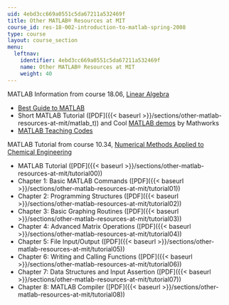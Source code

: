 ```yaml
---
uid: 4ebd3cc669a0551c5da67211a532469f
title: Other MATLAB® Resources at MIT
course_id: res-18-002-introduction-to-matlab-spring-2008
type: course
layout: course_section
menu:
  leftnav:
    identifier: 4ebd3cc669a0551c5da67211a532469f
    name: Other MATLAB® Resources at MIT
    weight: 40
---
```


MATLAB Information from course 18.06, [Linear Algebra](/courses/18-06-linear-algebra-spring-2005)

*   [Best Guide to MATLAB](http://web.mit.edu/18.06/www/MATLAB/guide.html)
*   Short MATLAB Tutorial ([PDF]({{< baseurl >}}/sections/other-matlab-resources-at-mit/matlab_t)) and Cool [MATLAB demos](http://www.mathworks.com/products/demos/) by Mathworks
*   [MATLAB Teaching Codes](http://web.mit.edu/18.06/www/Course-Info/Tcodes.html)

MATLAB Tutorial from course 10.34, [Numerical Methods Applied to Chemical Engineering](./resolveuid/ad4ace5e6d65ac1dab4d4fa2b95f8474)

*   MATLAB Tutorial ([PDF]({{< baseurl >}}/sections/other-matlab-resources-at-mit/tutorial00))
*   Chapter 1: Basic MATLAB Commands ([PDF]({{< baseurl >}}/sections/other-matlab-resources-at-mit/tutorial01))
*   Chapter 2: Programming Structures ([PDF]({{< baseurl >}}/sections/other-matlab-resources-at-mit/tutorial02))
*   Chapter 3: Basic Graphing Routines ([PDF]({{< baseurl >}}/sections/other-matlab-resources-at-mit/tutorial03))
*   Chapter 4: Advanced Matrix Operations ([PDF]({{< baseurl >}}/sections/other-matlab-resources-at-mit/tutorial04))
*   Chapter 5: File Input/Output ([PDF]({{< baseurl >}}/sections/other-matlab-resources-at-mit/tutorial05))
*   Chapter 6: Writing and Calling Functions ([PDF]({{< baseurl >}}/sections/other-matlab-resources-at-mit/tutorial06))
*   Chapter 7: Data Structures and Input Assertion ([PDF]({{< baseurl >}}/sections/other-matlab-resources-at-mit/tutorial07))
*   Chapter 8: MATLAB Compiler ([PDF]({{< baseurl >}}/sections/other-matlab-resources-at-mit/tutorial08))